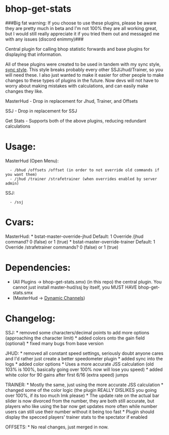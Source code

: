# bhop-get-stats

###Big fat warning: If you choose to use these plugins, please be aware they are pretty much in beta and I'm not 100% they are all working great, but I would still really appreciate it if you tried them out and messaged me with any issues (discord enimmy)###

Central plugin for calling bhop statistic forwards and base plugins for displaying that information.

All of these plugins were created to be used in tandem with my sync style, [sync style](https://github.com/Nimmy2222/shavit-syncstyle). This style breaks probably every other SSJ/Jhud/Trainer, so you will need these. I also just wanted to make it easier for other people to make changes to these types of plugins in the future. Now devs will not have to worry about making mistakes with calculations, and can easily make changes they like.

MasterHud - Drop in replacement for Jhud, Trainer, and Offsets

SSJ - Drop in replacement for SSJ

Get Stats - Supports both of the above plugins, reducing redundant calculations

# Usage:

  MasterHud (Open Menu):
  ```
    - /bhud /offsets /offset (in order to not override old commands if you want them)
    - /jhud /trainer /strafetrainer (when overrides enabled by server admin)
  ```
  SSJ:
  ```
    - /ssj
  ```

# Cvars:

  MasterHud: 
    * bstat-master-override-jhud Default: 1 Override /jhud command? 0 (false) or 1 (true)
    * bstat-master-override-trainer Default: 1 Override /strafetrainer commands? 0 (false) or 1 (true)

# Dependencies:
  
  * (All Plugins -> bhop-get-stats.smx) (in this repo) the central plugin. You cannot just install master-hud/ssj by itself, you MUST HAVE bhop-get-stats.smx
  * (MasterHud -> [Dynamic Channels](https://github.com/Vauff/DynamicChannels))

# Changelog:

  SSJ:
    * removed some characters/decimal points to add more options (approaching the character limit)
    * added colors onto the gain field (optional)
    * fixed many bugs from base version
  
  JHUD:
    * removed all constant speed settings, seriously doubt anyone cares and I'd rather just create a better speedometer plugin
    * added sync into the logs
    * added color options
    * Uses a more accurate JSS calculation (old 103% is 100%, basically going over 100% now will lose you speed)
    * added white color for 90 gains after first 6/16 (extra speed) jumps
  
  TRAINER:
    * Mostly the same, just using the more accurate JSS calculation
    * changed some of the color logic (the plugin REALLY DISLIKES you going over 100%, if its too much lmk please)
    * The update rate on the actual bar slider is now divorced from the number, they are both still accurate, but players who like using the bar now get updates more often while number users can still use their number without it being too fast
    * Plugin should display the specced players' trainer stats to the spectator if enabled
  
  OFFSETS:
    * No real changes, just merged in now.
